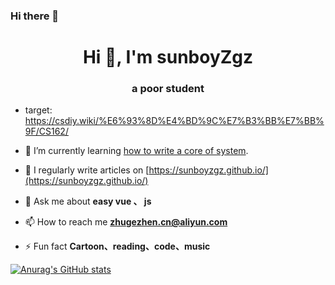 ### Hi there 👋
<h1 align="center">Hi 👋, I'm sunboyZgz</h1>
<h3 align="center">a poor student</h3>

- target: https://csdiy.wiki/%E6%93%8D%E4%BD%9C%E7%B3%BB%E7%BB%9F/CS162/
- 🌱 I’m currently learning [how to write a core of system](https://github.com/rcore-os/rCore-Tutorial-v3).

- 📝 I regularly write articles on [https://sunboyzgz.github.io/](https://sunboyzgz.github.io/)

- 💬 Ask me about **easy vue 、 js**

- 📫 How to reach me **zhugezhen.cn@aliyun.com**

- ⚡ Fun fact **Cartoon、reading、code、music**


<!--
**sunboyZgz/sunboyZgz** is a ✨ _special_ ✨ repository because its `README.md` (this file) appears on your GitHub profile.

Here are some ideas to get you started:

- 🔭 I’m currently working on ...
- 🌱 I’m currently learning ...
- 👯 I’m looking to collaborate on ...
- 🤔 I’m looking for help with ...
- 💬 Ask me about ...
- 📫 How to reach me: ...
- 😄 Pronouns: ...
- ⚡ Fun fact: ...
-->
[![Anurag's GitHub stats](https://github-readme-stats.vercel.app/api?username=sunboyZgz)](https://github.com/sunboyZgz)

